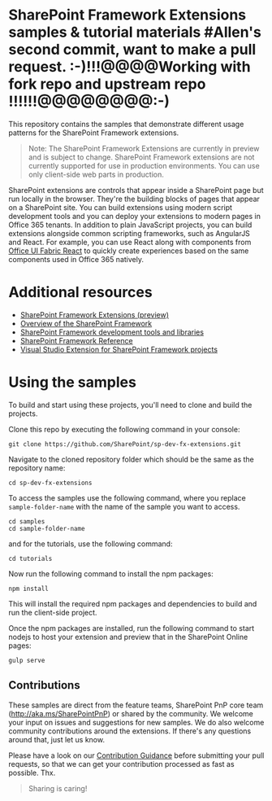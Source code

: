 # SharePoint Framework Extensions samples & tutorial materials #Allen's second commit, want to make a pull request. :-)!!!@@@@Working with fork repo and upstream repo !!!!!!@@@@@@@@:-)

This repository contains the samples that demonstrate different usage patterns for the SharePoint Framework extensions.

> Note: The SharePoint Framework Extensions are currently in preview and is subject to change. SharePoint Framework extensions are not currently supported for use in production environments. You can use only client-side web parts in production. 

SharePoint extensions are controls that appear inside a SharePoint page but run locally in the browser. They're the building blocks of pages that appear on a SharePoint site. You can build extensions using modern script development tools and you can deploy your extensions to modern pages in Office 365 tenants. In addition to plain JavaScript projects, you can build extensions alongside common scripting frameworks, such as AngularJS and React. For example, you can use React along with components from [Office UI Fabric React](http://dev.office.com/fabric#/components) to quickly create experiences based on the same components used in Office 365 natively.

# Additional resources

* [SharePoint Framework Extensions (preview)](https://dev.office.com/sharepoint/docs/spfx/extensions/overview-extensions)
* [Overview of the SharePoint Framework](http://dev.office.com/sharepoint/docs/spfx/sharepoint-framework-overview)
* [SharePoint Framework development tools and libraries](http://dev.office.com/sharepoint/docs/spfx/tools-and-libraries)
* [SharePoint Framework Reference](http://aka.ms/spfx-reference)
* [Visual Studio Extension for SharePoint Framework projects](https://github.com/SharePoint/sp-dev-fx-vs-extension)

# Using the samples

To build and start using these projects, you'll need to clone and build the projects.

Clone this repo by executing the following command in your console:

```
git clone https://github.com/SharePoint/sp-dev-fx-extensions.git
```

Navigate to the cloned repository folder which should be the same as the repository name:

```
cd sp-dev-fx-extensions
```

To access the samples use the following command, where you replace `sample-folder-name` with the name of the sample you want to access.

```
cd samples
cd sample-folder-name

```
and for the tutorials, use the following command:
```
cd tutorials
```

Now run the following command to install the npm packages:

```
npm install
```

This will install the required npm packages and dependencies to build and run the client-side project.


Once the npm packages are installed, run the following command to start nodejs to host your extension and preview that in the SharePoint Online pages:

```
gulp serve
```

## Contributions

These samples are direct from the feature teams, SharePoint PnP core team (http://aka.ms/SharePointPnP) or shared by the community. We welcome your input on issues and suggestions for new samples. We do also welcome community contributions around the extensions. If there's any questions around that, just let us know.

Please have a look on our [Contribution Guidance](./.github/CONTRIBUTING.md) before submitting your pull requests, so that we can get your contribution processed as fast as possible. Thx.

> Sharing is caring!
